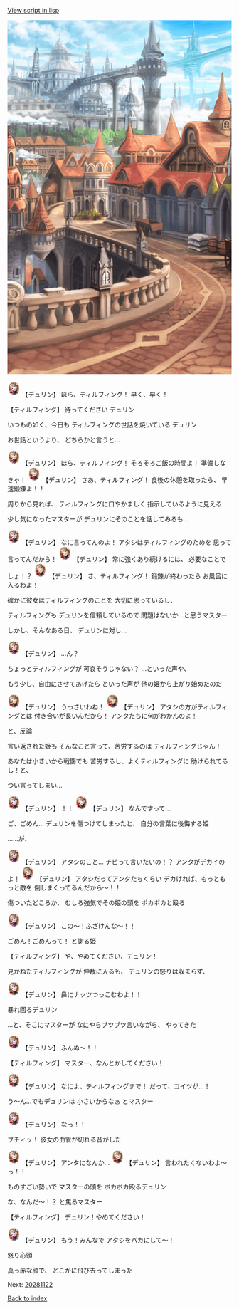 [View script in lisp](../scripts/20281121.txt)

![town.png](../images/backgrounds/town.png)

<img src="../images/units/202811.png" alt="202811.png" height="34"/>
【デュリン】
ほら、ティルフィング！
早く、早く！

【ティルフィング】
待ってください
デュリン

いつもの如く、今日も
ティルフィングの世話を焼いている
デュリン

お世話というより、
どちらかと言うと…

<img src="../images/units/202811.png" alt="202811.png" height="34"/>
【デュリン】
ほら、ティルフィング！
そろそろご飯の時間よ！
準備しなきゃ！

<img src="../images/units/202811.png" alt="202811.png" height="34"/>
【デュリン】
さあ、ティルフィング！
食後の休憩を取ったら、
早速鍛錬よ！！

周りから見れば、
ティルフィングに口やかましく
指示しているように見える

少し気になったマスターが
デュリンにそのことを話してみるも…

<img src="../images/units/202811.png" alt="202811.png" height="34"/>
【デュリン】
なに言ってんのよ！
アタシはティルフィングのためを
思って言ってんだから！

<img src="../images/units/202811.png" alt="202811.png" height="34"/>
【デュリン】
常に強くあり続けるには、
必要なことでしょ！？

<img src="../images/units/202811.png" alt="202811.png" height="34"/>
【デュリン】
さ、ティルフィング！
鍛錬が終わったら
お風呂に入るわよ！

確かに彼女はティルフィングのことを
大切に思っているし、

ティルフィングも
デュリンを信頼しているので
問題はないか…と思うマスター

しかし、そんなある日、
デュリンに対し…

<img src="../images/units/202811.png" alt="202811.png" height="34"/>
【デュリン】
…ん？

ちょっとティルフィングが
可哀そうじゃない？
…といった声や、

もう少し、自由にさせてあげたら
といった声が
他の姫から上がり始めたのだ

<img src="../images/units/202811.png" alt="202811.png" height="34"/>
【デュリン】
うっさいわね！

<img src="../images/units/202811.png" alt="202811.png" height="34"/>
【デュリン】
アタシの方がティルフィングとは
付き合いが長いんだから！
アンタたちに何がわかんのよ！

と、反論

言い返された姫も
そんなこと言って、苦労するのは
ティルフィングじゃん！

あなたは小さいから戦闘でも
苦労するし、よくティルフィングに
助けられてるし！と、

つい言ってしまい…

<img src="../images/units/202811.png" alt="202811.png" height="34"/>
【デュリン】
！！

<img src="../images/units/202811.png" alt="202811.png" height="34"/>
【デュリン】
なんですって…

ご、ごめん…
デュリンを傷つけてしまったと、
自分の言葉に後悔する姫

……が、

<img src="../images/units/202811.png" alt="202811.png" height="34"/>
【デュリン】
アタシのこと…
チビって言いたいの！？
アンタがデカイのよ！

<img src="../images/units/202811.png" alt="202811.png" height="34"/>
【デュリン】
アタシだってアンタたちくらい
デカければ、もっともっと敵を
倒しまくってるんだから～！！

傷ついたどころか、
むしろ強気でその姫の頭を
ポカポカと殴る

<img src="../images/units/202811.png" alt="202811.png" height="34"/>
【デュリン】
この～！ふざけんな～！！

ごめん！ごめんって！
と謝る姫

【ティルフィング】
や、やめてください、デュリン！

見かねたティルフィングが
仲裁に入るも、
デュリンの怒りは収まらず、

<img src="../images/units/202811.png" alt="202811.png" height="34"/>
【デュリン】
鼻にナッツつっこむわよ！！

暴れ回るデュリン

…と、そこにマスターが
なにやらブツブツ言いながら、
やってきた

<img src="../images/units/202811.png" alt="202811.png" height="34"/>
【デュリン】
ふんぬ～！！

【ティルフィング】
マスター、なんとかしてください！

<img src="../images/units/202811.png" alt="202811.png" height="34"/>
【デュリン】
なによ、ティルフィングまで！
だって、コイツが…！

う～ん…でもデュリンは
小さいからなぁ
とマスター

<img src="../images/units/202811.png" alt="202811.png" height="34"/>
【デュリン】
なっ！！

ブチィッ！
彼女の血管が切れる音がした

<img src="../images/units/202811.png" alt="202811.png" height="34"/>
【デュリン】
アンタになんか…

<img src="../images/units/202811.png" alt="202811.png" height="34"/>
【デュリン】
言われたくないわよ～っ！！

ものすごい勢いで
マスターの頭を
ポカポカ殴るデュリン

な、なんだ～！？
と焦るマスター

【ティルフィング】
デュリン！やめてください！

<img src="../images/units/202811.png" alt="202811.png" height="34"/>
【デュリン】
もう！みんなで
アタシをバカにして～！

怒り心頭

真っ赤な顔で、
どこかに飛び去ってしまった

Next: [20281122](20281122.md)

[Back to index](index.md)
